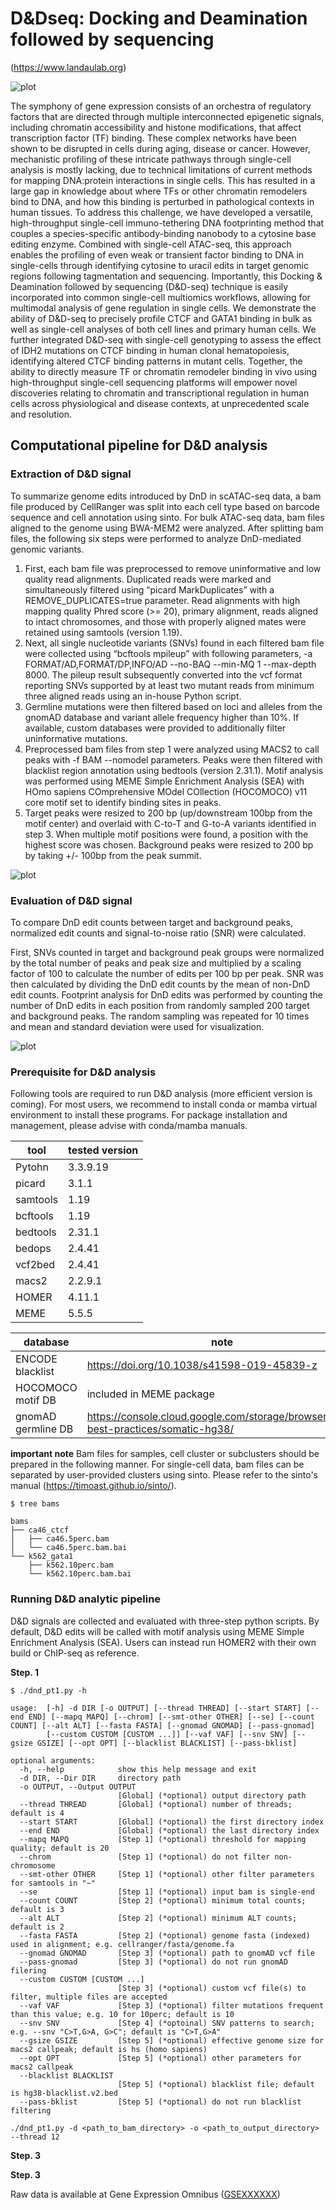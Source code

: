 # **D&Dseq: Docking and Deamination followed by sequencing** 

(https://www.landaulab.org)

![plot](./main/figs/DnD_workflow.png)

The symphony of gene expression consists of an orchestra of regulatory factors that are directed through multiple interconnected epigenetic signals, including chromatin accessibility and histone modifications, that affect transcription factor (TF) binding. These complex networks have been shown to be disrupted in cells during aging, disease or cancer. However, mechanistic profiling of these intricate pathways through single-cell analysis is mostly lacking, due to technical limitations of current methods for mapping DNA:protein interactions in single cells. This has resulted in a large gap in knowledge about where TFs or other chromatin remodelers bind to DNA, and how this binding is perturbed in pathological contexts in human tissues. To address this challenge, we have developed a versatile, high-throughput single-cell immuno-tethering DNA footprinting method that couples a species-specific antibody-binding nanobody to a cytosine base editing enzyme. Combined with single-cell ATAC-seq, this approach enables the profiling of even weak or transient factor binding to DNA in single-cells through identifying cytosine to uracil edits in target genomic regions following tagmentation and sequencing. Importantly, this Docking & Deamination followed by sequencing (D&D-seq) technique is easily incorporated into common single-cell multiomics workflows, allowing for multimodal analysis of gene regulation in single cells. We demonstrate the ability of D&D-seq to precisely profile CTCF and GATA1 binding in bulk as well as single-cell analyses of both cell lines and primary human cells. We further integrated D&D-seq with single-cell genotyping to assess the effect of IDH2 mutations on CTCF binding in human clonal hematopoiesis, identifying altered CTCF binding patterns in mutant cells. Together, the ability to directly measure TF or chromatin remodeler binding in vivo using high-throughput single-cell sequencing platforms will empower novel discoveries relating to chromatin and transcriptional regulation in human cells across physiological and disease contexts, at unprecedented scale and resolution.


## Computational pipeline for D&D analysis

### Extraction of D&D signal

To summarize genome edits introduced by DnD in scATAC-seq data, a bam file produced by CellRanger was split into each cell type based on barcode sequence and cell annotation using sinto. For bulk ATAC-seq data, bam files aligned to the genome using BWA-MEM2 were analyzed. After splitting bam files, the following six steps were performed to analyze DnD-mediated genomic variants. 

1. First, each bam file was preprocessed to remove uninformative and low quality read alignments. Duplicated reads were marked and simultaneously filtered using “picard MarkDuplicates” with a REMOVE_DUPLICATES=true parameter. Read alignments with high mapping quality Phred score (>= 20), primary alignment, reads aligned to intact chromosomes, and those with properly aligned mates were retained using samtools (version 1.19). 
2. Next, all single nucleotide variants (SNVs) found in each filtered bam file were collected using “bcftools mpileup” with following parameters, -a FORMAT/AD,FORMAT/DP,INFO/AD --no-BAQ --min-MQ 1 --max-depth 8000. The pileup result subsequently converted into the vcf format reporting SNVs supported by at least two mutant reads from minimum three aligned reads using an in-house Python script. 
3. Germline mutations were then filtered based on loci and alleles from the gnomAD database and variant allele frequency higher than 10%. If available, custom databases were provided to additionally filter uninformative mutations. 
4. Preprocessed bam files from step 1 were analyzed using MACS2 to call peaks with -f BAM --nomodel parameters. Peaks were then filtered with blacklist region annotation using bedtools (version 2.31.1). Motif analysis was performed using MEME Simple Enrichment Analysis (SEA) with HOmo sapiens COmprehensive MOdel COllection (HOCOMOCO) v11 core motif set to identify binding sites in peaks.
5. Target peaks were resized to 200 bp (up/downstream 100bp from the motif center) and overlaid with C-to-T and G-to-A variants identified in step 3. When multiple motif positions were found, a position with the highest score was chosen. Background peaks were resized to 200 bp by taking +/- 100bp from the peak summit. 


![plot](./main/figs/analytic_pipeline.png)

### Evaluation of D&D signal

To compare DnD edit counts between target and background peaks, normalized edit counts and signal-to-noise ratio (SNR) were calculated. 

First, SNVs counted in target and background peak groups were normalized by the total number of peaks and peak size and multiplied by a scaling factor of 100 to calculate the number of edits per 100 bp per peak. SNR was then calculated by dividing the DnD edit counts by the mean of non-DnD edit counts. 
Footprint analysis for DnD edits was performed by counting the number of DnD edits in each position from randomly sampled 200 target and background peaks. The random sampling was repeated for 10 times and mean and standard deviation were used for visualization.

![plot](./main/figs/DnD_signal.png)


### Prerequisite for D&D analysis

Following tools are required to run D&D analysis (more efficient version is coming). For most users, we recommend to install conda or mamba virtual environment to install these programs. For package installation and management, please advise with conda/mamba manuals.

| **tool** | **tested version** |
| -------- | -------- |
| Pytohn   | 3.3.9.19 |
| picard   | 3.1.1    |
| samtools | 1.19     |
| bcftools | 1.19     | 
| bedtools | 2.31.1   |
| bedops   | 2.4.41   | 
| vcf2bed  | 2.4.41   |
| macs2    | 2.2.9.1  |
| HOMER    | 4.11.1   |
| MEME     | 5.5.5    |

| **database** | **note** |
| -------- | ------- |
| ENCODE blacklist   | https://doi.org/10.1038/s41598-019-45839-z   |
| HOCOMOCO motif DB | included in MEME package    |
| gnomAD germline DB | https://console.cloud.google.com/storage/browser/gatk-best-practices/somatic-hg38/    | 

**important note**
Bam files for samples, cell cluster or subclusters should be prepared in the following manner. For single-cell data, bam files can be separated by user-provided clusters using sinto. Please refer to the sinto's manual (https://timoast.github.io/sinto/).

```
$ tree bams

bams
├── ca46_ctcf
│   ├── ca46.5perc.bam
│   └── ca46.5perc.bam.bai
└── k562_gata1
    ├── k562.10perc.bam
    └── k562.10perc.bam.bai
```

### Running D&D analytic pipeline

D&D signals are collected and evaluated with three-step python scripts. By default, D&D edits will be called with motif analysis using MEME Simple Enrichment Analysis (SEA). Users can instead run HOMER2 with their own build or ChIP-seq as reference. 

**Step. 1**

```
$ ./dnd_pt1.py -h

usage:  [-h] -d DIR [-o OUTPUT] [--thread THREAD] [--start START] [--end END] [--mapq MAPQ] [--chrom] [--smt-other OTHER] [--se] [--count COUNT] [--alt ALT] [--fasta FASTA] [--gnomad GNOMAD] [--pass-gnomad]
        [--custom CUSTOM [CUSTOM ...]] [--vaf VAF] [--snv SNV] [--gsize GSIZE] [--opt OPT] [--blacklist BLACKLIST] [--pass-bklist]

optional arguments:
  -h, --help            show this help message and exit
  -d DIR, --Dir DIR     directory path
  -o OUTPUT, --Output OUTPUT
                        [Global] (*optional) output directory path
  --thread THREAD       [Global] (*optional) number of threads; default is 4
  --start START         [Global] (*optional) the first directory index
  --end END             [Global] (*optional) the last directory index
  --mapq MAPQ           [Step 1] (*optional) threshold for mapping quality; default is 20
  --chrom               [Step 1] (*optional) do not filter non-chromosome
  --smt-other OTHER     [Step 1] (*optional) other filter parameters for samtools in "~"
  --se                  [Step 1] (*optional) input bam is single-end
  --count COUNT         [Step 2] (*optional) minimum total counts; default is 3
  --alt ALT             [Step 2] (*optional) minimum ALT counts; default is 2
  --fasta FASTA         [Step 2] (*optional) genome fasta (indexed) used in alignment; e.g. cellranger/fasta/genome.fa
  --gnomad GNOMAD       [Step 3] (*optional) path to gnomAD vcf file
  --pass-gnomad         [Step 3] (*optional) do not run gnomAD filering
  --custom CUSTOM [CUSTOM ...]
                        [Step 3] (*optional) custom vcf file(s) to filter, multiple files are accepted
  --vaf VAF             [Step 3] (*optional) filter mutations frequent than this value; e.g. 10 for 10perc; default is 10
  --snv SNV             [Step 4] (*optoinal) SNV patterns to search; e.g. --snv "C>T,G>A, G>C"; default is "C>T,G>A"
  --gsize GSIZE         [Step 5] (*optional) effective genome size for macs2 callpeak; default is hs (homo sapiens)
  --opt OPT             [Step 5] (*optional) other parameters for macs2 callpeak
  --blacklist BLACKLIST
                        [Step 5] (*optional) blacklist file; default is hg38-blacklist.v2.bed
  --pass-bklist         [Step 5] (*optional) do not run blacklist filtering
```

```
./dnd_pt1.py -d <path_to_bam_directory> -o <path_to_output_directory> --thread 12 
```

**Step. 3**



**Step. 3**




Raw data is available at Gene Expression Omnibus ([GSEXXXXXX](https://www.landaulab.org))

